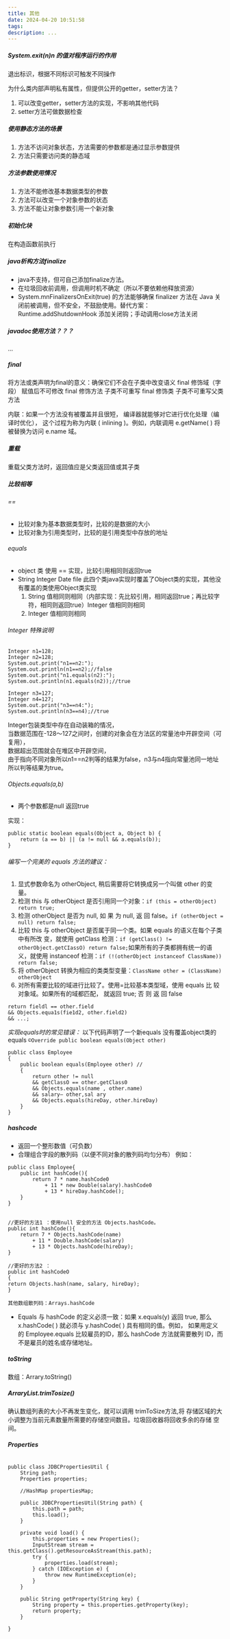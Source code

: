 ```yaml
---
title: 其他
date: 2024-04-20 10:51:58
tags:
description: ...
---
```

##### System.exit(n)n 的值对程序运行的作用
退出标识，根据不同标识可触发不同操作

为什么类内部声明私有属性，但提供公开的getter，setter方法？
1. 可以改变getter，setter方法的实现，不影响其他代码
2. setter方法可做数据检查

##### 使用静态方法的场景
1. 方法不访问对象状态，方法需要的参数都是通过显示参数提供
2. 方法只需要访问类的静态域

##### 方法参数使用情况
1. 方法不能修改基本数据类型的参数
2. 方法可以改变一个对象参数的状态
3. 方法不能让对象参数引用一个新对象

##### 初始化块
在构造函数前执行

##### java析构方法finalize
- java不支持，但可自己添加finalize方法。
- 在垃圾回收前调用，但调用时机不确定（所以不要依赖他释放资源）
- System.mnFinalizersOnExit(true) 的方法能够确保 finalizer 方法在 Java 关
闭前被调用，但不安全，不鼓励使用。替代方案：Runtime.addShutdownHook 添加关闭钩；手动调用close方法关闭

##### javadoc使用方法？？？
...  

##### final
将方法或类声明为final的意义：确保它们不会在子类中改变语义
final 修饰域（字段） 赋值后不可修改
final 修饰方法 子类不可重写
final 修饰类 子类不可重写父类方法

内联：如果一个方法没有被覆盖并且很短， 编译器就能够对它进行优化处理（编译时优化）， 这个过程为称为内联
( inlining )。例如，内联调用 e.getName( ) 将被替换为访问 e.name 域。

##### 重载
重载父类方法时，返回值应是父类返回值或其子类

##### 比较相等
###### == 
- 比较对象为基本数据类型时，比较的是数据的大小
- 比较对象为引用类型时，比较的是引用类型中存放的地址
###### equals
- object 类 使用 == 实现，比较引用相同则返回true    
- String Integer Date file 此四个类java实现时覆盖了Object类的实现，其他没有覆盖的类使用Object类实现
    1. String 值相同则相同（内部实现：先比较引用，相同返回true；再比较字符，相同则返回true）Integer 值相同则相同
    2. Integer 值相同则相同

###### Integer 特殊说明
```
Integer n1=128;
Integer n2=128;
System.out.print("n1==n2:");
System.out.println(n1==n2);//false
System.out.print("n1.equals(n2):");
System.out.println(n1.equals(n2));//true

Integer n3=127;
Integer n4=127;
System.out.print("n3==n4:");
System.out.println(n3==n4);//true
```
Integer包装类型中存在自动装箱的情况，  
当数据范围在-128～127之间时，创建的对象会在方法区的常量池中开辟空间（可复用），  
数据超出范围就会在堆区中开辟空间，  
由于指向不同对象所以n1==n2判等的结果为false，n3与n4指向常量池同一地址所以判等结果为true。
###### Objects.equals(a,b)
- 两个参数都是null 返回true

实现：
```
public static boolean equals(Object a, Object b) {
    return (a == b) || (a != null && a.equals(b));
}
```

###### 编写一个完美的 equals 方法的建议：
1. 显式参数命名为 otherObject, 稍后需要将它转换成另一个叫做 other 的变量。
2. 检测 this 与 otherObject 是否引用同一个对象：```if (this = otherObject) return true;```
3. 检测 otherObject 是否为 null, 如 果 为 null, 返 回 false。```if (otherObject = null) return false;```
4. 比较 this 与 otherObject 是否属于同一个类。如果 equals 的语义在每个子类中有所改
变，就使用 getClass 检测：```if (getClass() != otherObject.getCIassO) return false;```如果所有的子类都拥有统一的语义，就使用 instanceof 检测：```if (!(otherObject instanceof ClassName)) return false;```
5.  将 otherObject 转换为相应的类类型变量：```ClassName other = (ClassName) otherObject```
6. 对所有需要比较的域进行比较了。使用=比较基本类型域，使用 equals 比
较对象域。如果所有的域都匹配， 就返回 true; 否 则 返 回 false
```
return fieldl == other.field
&& Objects.equa1s(fie1d2, other.field2)
&& ...;
```

<i>实现equals时的常见错误：</i>
以下代码声明了一个新equals 没有覆盖object类的equals
```©Override public boolean equals(Object other)```
```
public class Employee
{
    public boolean equals(Employee other) //
    {
        return other != null
        && getClassO == other.getClass0
        && Objects.equals(name , other.name)
        && salary— other,sal ary
        && Objects.equals(hireDay, other.hireDay)
    }
}
```




##### hashcode
- 返回一个整形数值（可负数）
- 合理组合字段的散列码（以便不同对象的散列码均匀分布）
例如：
```
public class Employee{
    public int hashCode(){
        return 7 * name.hashCode0
            + 11 * new Double(salary).hashCode0
            + 13 * hireDay.hashCode();
    }
}


//更好的方法1 ：使用null 安全的方法 Objects.hashCode。
public int hashCode(){
    return 7 * Objects.hashCode(name)
        + 11 * Double.hashCode(salary)
        + 13 * Objects.hashCode(hireDay);
}

//更好的方法2 ：
public int hashCodeO
{
return Objects.hash(name, salary, hireDay);
}

其他数组散列码：Arrays.hashCode

```
- Equals 与 hashCode 的定义必须一致：如果 x.equals(y) 返回 true, 那么 x.hashCode( ) 就必须与 y.hashCode( ) 具有相同的值。例如， 如果用定义的 Employee.equals 比较雇员的ID，那么 hashCode 方法就需要散列 ID，而不是雇员的姓名或存储地址。

##### toString
数组：Arrary.toString()

##### ArraryList.trimTosize()
确认数组列表的大小不再发生变化，就可以调用 trimToSize方法,将
存储区域的大小调整为当前元素数量所需要的存储空间数目。垃圾回收器将回收多余的存储
空间。

##### Properties

```

public class JDBCPropertiesUtil {
    String path;
    Properties properties;

    //HashMap propertiesMap;

    public JDBCPropertiesUtil(String path) {
        this.path = path;
        this.load();
    }

    private void load() {
        this.properties = new Properties();
        InputStream stream = this.getClass().getResourceAsStream(this.path);
        try {
            properties.load(stream);
        } catch (IOException e) {
            throw new RuntimeException(e);
        }
    }

    public String getProperty(String key) {
        String property = this.properties.getProperty(key);
        return property;
    }

}
```